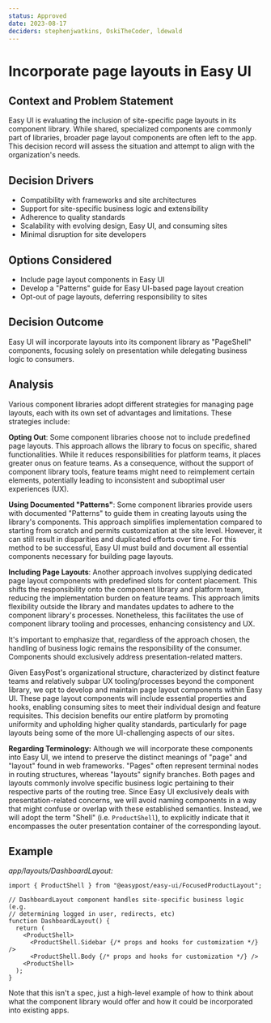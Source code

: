 ```yaml
---
status: Approved
date: 2023-08-17
deciders: stephenjwatkins, OskiTheCoder, ldewald
---
```


# Incorporate page layouts in Easy UI

## Context and Problem Statement

Easy UI is evaluating the inclusion of site-specific page layouts in its component library. While shared, specialized components are commonly part of libraries, broader page layout components are often left to the app. This decision record will assess the situation and attempt to align with the organization's needs.

## Decision Drivers

- Compatibility with frameworks and site architectures
- Support for site-specific business logic and extensibility
- Adherence to quality standards
- Scalability with evolving design, Easy UI, and consuming sites
- Minimal disruption for site developers

## Options Considered

- Include page layout components in Easy UI
- Develop a "Patterns" guide for Easy UI-based page layout creation
- Opt-out of page layouts, deferring responsibility to sites

## Decision Outcome

Easy UI will incorporate layouts into its component library as "PageShell" components, focusing solely on presentation while delegating business logic to consumers.

## Analysis

Various component libraries adopt different strategies for managing page layouts, each with its own set of advantages and limitations. These strategies include:

**Opting Out**: Some component libraries choose not to include predefined page layouts. This approach allows the library to focus on specific, shared functionalities. While it reduces responsibilities for platform teams, it places greater onus on feature teams. As a consequence, without the support of component library tools, feature teams might need to reimplement certain elements, potentially leading to inconsistent and suboptimal user experiences (UX).

**Using Documented "Patterns"**: Some component libraries provide users with documented "Patterns" to guide them in creating layouts using the library's components. This approach simplifies implementation compared to starting from scratch and permits customization at the site level. However, it can still result in disparities and duplicated efforts over time. For this method to be successful, Easy UI must build and document all essential components necessary for building page layouts.

**Including Page Layouts**: Another approach involves supplying dedicated page layout components with predefined slots for content placement. This shifts the responsibility onto the component library and platform team, reducing the implementation burden on feature teams. This approach limits flexibility outside the library and mandates updates to adhere to the component library's processes. Nonetheless, this facilitates the use of component library tooling and processes, enhancing consistency and UX.

It's important to emphasize that, regardless of the approach chosen, the handling of business logic remains the responsibility of the consumer. Components should exclusively address presentation-related matters.

Given EasyPost's organizational structure, characterized by distinct feature teams and relatively subpar UX tooling/processes beyond the component library, we opt to develop and maintain page layout components within Easy UI. These page layout components will include essential properties and hooks, enabling consuming sites to meet their individual design and feature requisites. This decision benefits our entire platform by promoting uniformity and upholding higher quality standards, particularly for page layouts being some of the more UI-challenging aspects of our sites.

**Regarding Terminology:** Although we will incorporate these components into Easy UI, we intend to preserve the distinct meanings of "page" and "layout" found in web frameworks. "Pages" often represent terminal nodes in routing structures, whereas "layouts" signify branches. Both pages and layouts commonly involve specific business logic pertaining to their respective parts of the routing tree. Since Easy UI exclusively deals with presentation-related concerns, we will avoid naming components in a way that might confuse or overlap with these established semantics. Instead, we will adopt the term "Shell" (i.e. `ProductShell`), to explicitly indicate that it encompasses the outer presentation container of the corresponding layout.

## Example

_app/layouts/DashboardLayout:_

```tsx
import { ProductShell } from "@easypost/easy-ui/FocusedProductLayout";

// DashboardLayout component handles site-specific business logic (e.g.
// determining logged in user, redirects, etc)
function DashboardLayout() {
  return (
    <ProductShell>
      <ProductShell.Sidebar {/* props and hooks for customization */} />
      <ProductShell.Body {/* props and hooks for customization */} />
    <ProductShell>
  );
}
```

Note that this isn't a spec, just a high-level example of how to think about what the component library would offer and how it could be incorporated into existing apps.
